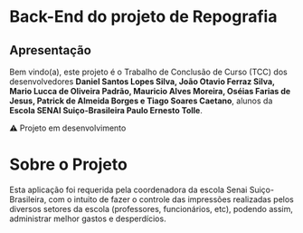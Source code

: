 # Back-End do projeto de Repografia

## Apresentação
Bem vindo(a), este projeto é o Trabalho de Conclusão de Curso (TCC) dos desenvolvedores **Daniel Santos Lopes Silva, João Otavio Ferraz Silva, Mario Lucca de Oliveira Padrão, Mauricio Alves Moreira, Oséias Farias de Jesus, Patrick de Almeida Borges e Tiago Soares Caetano**, alunos da **Escola SENAI Suiço-Brasileira Paulo Ernesto Tolle**.

⚠️ Projeto em desenvolvimento

# Sobre o Projeto
Esta aplicação foi requerida pela coordenadora da escola Senai Suiço-Brasileira, com o intuito de fazer o controle das impressões realizadas pelos diversos setores da escola (professores, funcionários, etc), podendo assim, administrar melhor gastos e desperdícios.
